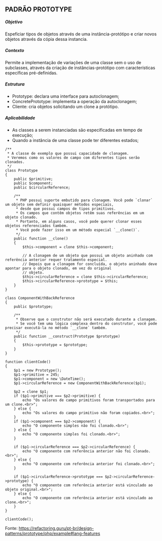 ## PADRÃO PROTOTYPE

##### Objetivo
Espeficiar tipos de objetos através de uma instância-protótipo e criar novos objetos através da cópia dessa instancia.

##### Contexto
Permite a implementação de variações de uma classe sem o uso de subclasses, através da criação de instâncias-protótipo com características específicas pré-definidas.

##### Estrutura
- Prototype: declara uma interface para autoclonagem;
- ConcretePrototype: implementa a operação da autoclonagem;
- Cliente: cria objetos solicitando um clone a protótipo.

##### Aplicabilidade
- As classes a serem instanciadas são especificadas em tempo de execução;
- Quando a instância de uma classe pode ter diferentes estados;

~~~~
/**
 * A classe de exemplo que possui capacidade de clonagem.
 * Veremos como os valores de campo com diferentes tipos serão clonados.
 */
class Prototype
{
    public $primitive;
    public $component;
    public $circularReference;

    /**
     * PHP possui suporte embutido para clonagem. Você pode `clonar` um objeto sem definir quaisquer métodos especiais,
     * desde que possui campos de tipos primitivos.
     * Os campos que contêm objetos retêm suas referências em um objeto clonado.
     * Portanto, em alguns casos, você pode querer clonar esses objetos referenciados também.
     * Você pode fazer isso em um método especial `__clone()`.
     */
    public function __clone()
    {
        $this->component = clone $this->component;

        // A clonagem de um objeto que possui um objeto aninhado com referência anterior requer tratamento especial.
        // Depois que a clonagem for concluída, o objeto aninhado deve apontar para o objeto clonado, em vez do original
        // objeto.
        $this->circularReference = clone $this->circularReference;
        $this->circularReference->prototype = $this;
    }
}

class ComponentWithBackReference
{
    public $prototype;

    /**
     * Observe que o construtor não será executado durante a clonagem.
     * Se você tem uma lógica complexa dentro do construtor, você pode precisar executá-la no método `__clone` também.
     */
    public function __construct(Prototype $prototype)
    {
        $this->prototype = $prototype;
    }
}

function clientCode()
{
    $p1 = new Prototype();
    $p1->primitive = 245;
    $p1->component = new \DateTime();
    $p1->circularReference = new ComponentWithBackReference($p1);

    $p2 = clone $p1;
    if ($p1->primitive === $p2->primitive) {
        echo "Os valores de campo primitivos foram transportados para um clone.<br>";
    } else {
        echo "Os valores do campo primitivo não foram copiados.<br>";
    }
    if ($p1->component === $p2->component) {
        echo "O componente simples não foi clonado.<br>";
    } else {
        echo "O componente simples foi clonado.<br>";
    }

    if ($p1->circularReference === $p2->circularReference) {
        echo "O componente com referência anterior não foi clonado.<br>";
    } else {
        echo "O componente com referência anterior foi clonado.<br>";
    }

    if ($p1->circularReference->prototype === $p2->circularReference->prototype) {
        echo "O componente com referência anterior está vinculado ao objeto original.<br>";
    } else {
        echo "O componente com referência anterior está vinculado ao clone.<br>";
    }
}

clientCode();

~~~~
Fonte: https://refactoring.guru/pt-br/design-patterns/prototype/php/example#lang-features

